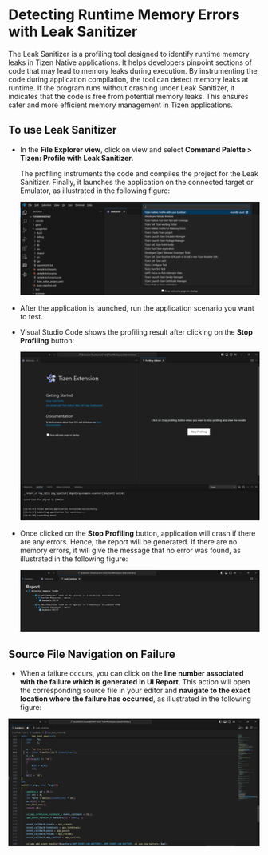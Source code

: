 # Detecting Runtime Memory Errors with Leak Sanitizer
The Leak Sanitizer is a profiling tool designed to identify runtime memory leaks in Tizen Native applications. It helps developers pinpoint sections of code that may lead to memory leaks during execution. By instrumenting the code during application compilation, the tool can detect memory leaks at runtime. If the program runs without crashing under Leak Sanitizer, it indicates that the code is free from potential memory leaks. This ensures safer and more efficient memory management in Tizen applications.

## To use Leak Sanitizer
- In the **File Explorer view**, click on view and select **Command Palette > Tizen: Profile with Leak Sanitizer**.
  
  The profiling instruments the code and compiles the project for the Leak Sanitizer. Finally, it launches the application on the connected target or Emulator, as illustrated in the following figure:
  
  ![Launch Command](media/launch_lsan.png)
  <br>

- After the application is launched, run the application scenario you want to test.
- Visual Studio Code shows the profiling result after clicking on the **Stop Profiling** button:

  ![Stop Profile Button](media/stop_profiling_button.png)
   <br>
    
- Once clicked on the **Stop Profiling** button, application will crash if there are any errors. Hence, the report will be generated. If there are no memory errors, it will give the message that no error was found, as illustrated in the following figure:

  ![Lsan UI Report](media/lsan_failure_report.png)

## Source File Navigation on Failure
  - When a failure occurs, you can click on the **line number associated with the failure which is generated in UI Report**. This action will open the corresponding source file in your editor and **navigate to the exact location where the failure has occurred**, as illustrated in the following figure:

 ![Failure occured](media/failure_line_lsan.png)